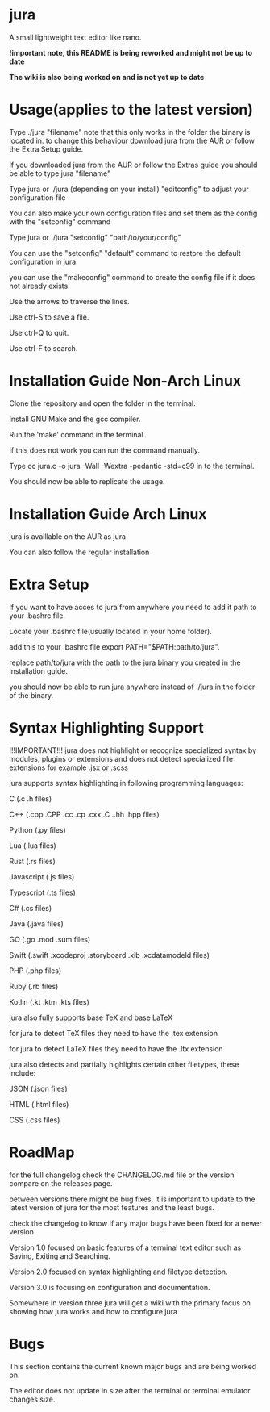 # jura
A small lightweight text editor like nano.

**!important note, this README is being reworked and might not be up to date**

**The wiki is also being worked on and is not yet up to date**

# Usage(applies to the latest version)
Type ./jura "filename" note that this only works in the folder the binary is located in. to change this behaviour download jura from the AUR or follow the Extra Setup guide.

If you downloaded jura from the AUR or follow the Extras guide you should be able to type jura "filename"

Type jura or ./jura (depending on your install) "editconfig" to adjust your configuration file

You can also make your own configuration files and set them as the config with the "setconfig" command

Type jura or ./jura "setconfig" "path/to/your/config"

You can use the "setconfig" "default" command to restore the default configuration in jura.

you can use the "makeconfig" command to create the config file if it does not already exists.

Use the arrows to traverse the lines.

Use ctrl-S to save a file.

Use ctrl-Q to quit.

Use ctrl-F to search. 

# Installation Guide Non-Arch Linux
Clone the repository and open the folder in the terminal.

Install GNU Make and the gcc compiler.

Run the 'make' command in the terminal.

If this does not work you can run the command manually.

Type cc jura.c -o jura -Wall -Wextra -pedantic -std=c99 in to the terminal.

You should now be able to replicate the usage.

# Installation Guide Arch Linux
jura is availlable on the AUR as jura

You can also follow the regular installation

# Extra Setup
If you want to have acces to jura from anywhere you need to add it path to your .bashrc file.

Locate your .bashrc file(usually located in your home folder).

add this to your .bashrc file export PATH="$PATH:path/to/jura".

replace path/to/jura with the path to the jura binary you created in the installation guide.

you should now be able to run jura anywhere instead of ./jura in the folder of the binary.

# Syntax Highlighting Support
!!!IMPORTANT!!! jura does not highlight or recognize specialized syntax by modules, plugins or extensions and does not detect specialized file extensions for example .jsx or .scss

jura supports syntax highlighting in following programming languages:

C (.c .h files)

C++ (.cpp .CPP .cc .cp .cxx .C ..hh .hpp files)

Python (.py files)

Lua (.lua files)

Rust (.rs files)

Javascript (.js files)

Typescript (.ts files)

C# (.cs files)

Java (.java files)

GO (.go .mod .sum files)

Swift (.swift .xcodeproj .storyboard .xib .xcdatamodeld files)

PHP (.php files)

Ruby (.rb files)

Kotlin (.kt .ktm .kts files)

jura also fully supports base TeX and base LaTeX

for jura to detect TeX files they need to have the .tex extension

for jura to detect LaTeX files they need to have the .ltx extension

jura also detects and partially highlights certain other filetypes, these include:

JSON (.json files)

HTML (.html files)

CSS (.css files)

# RoadMap
for the full changelog check the CHANGELOG.md file or the version compare on the releases page.

between versions there might be bug fixes. it is important to update to the latest version of jura for the most features and the least bugs. 

check the changelog to know if any major bugs have been fixed for a newer version

Version 1.0 focused on basic features of a terminal text editor such as Saving, Exiting and Searching.

Version 2.0 focused on syntax highlighting and filetype detection.

Version 3.0 is focusing on configuration and documentation.

Somewhere in version three jura will get a wiki with the primary focus on showing how jura works and how to configure jura

# Bugs
This section contains the current known major bugs and are being worked on.

The editor does not update in size after the terminal or terminal emulator changes size.

